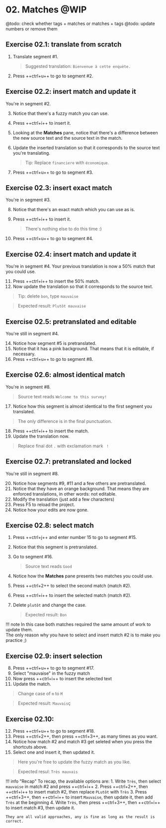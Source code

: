 # 02. Matches @WIP

@todo: check whether tags + matches or matches + tags
@todo: update numbers or remove them

## Exercise 02.1: translate from scratch

1. Translate segment #1.

   > Suggested translation: `Bienvenue à cette enquète.`

2. Press ++ctrl+u++ to go to segment #2.

## Exercise 02.2: insert match and update it

You're in segment #2.

3. Notice that there's a fuzzy match you can use.
4. Press ++ctrl+i++ to insert it.
5. Looking at the **Matches** pane, notice that there's a difference between the new source text and the source text in the match.
6. Update the inserted translation so that it corresponds to the source text you're translating.

   > Tip: Replace `financiere` with `économique`.

7. Press ++ctrl+u++ to go to segment #3.

## Exercise 02.3: insert exact match

You're in segment #3.

8. Notice that there's an exact match which you can use as is.
9. Press ++ctrl+i++ to insert it.

   > There's nothing else to do this time :)

10. Press ++ctrl+u++ to go to segment #4.

## Exercise 02.4: insert match and update it

You're in segment #4. Your previous translation is now a 50% match that you could use.

11. Press ++ctrl+i++ to insert the 50% match.
12. Now update the translation so that it corresponds to the source text.

   > Tip: delete `bon`, type `mauvaise`

   > Expected result: `Plutôt mauvaise`


## Exercise 02.5: pretranslated and editable

You're still in segment #4.

14. Notice how segment #5 is pretranslated.
15. Notice that it has a pink background. That means that it is editable, if necessary.
16. Press ++ctrl+u++ to go to segment #8.

## Exercise 02.6: almost identical match

You're in segment #8.

> Source text reads `Welcome to this survey!`

17. Notice how this segment is almost identical to the first segment you translated.

   > The only difference is in the final punctuation.

18. Press ++ctrl+i++ to insert the match.
19. Update the translation now.

   > Replace final dot `.` with exclamation mark ` !`

## Exercise 02.7: pretranslated and locked

You're still in segment #8.

20. Notice how segments #9, #11 and a few others are pretranslated.
21. Notice that they have an orange background. That means they are enforced translations, in other words: not editable.
22. Modify the translation (just add a few characters)
23. Press F5 to reload the project.
24. Notice how your edits are now gone.

<!-- harmonize: move to -> go to @todo -->

## Exercise 02.8: select match

1. Press ++ctrl+j++ and enter number 15 to go to segment #15.
2. Notice that this segment is pretranslated.
3. Go to segment #16.

   > Source text reads `Good`

4. Notice how the **Matches** pane presents two matches you could use.
5. Press ++ctrl+2++ to select the second match (match #2).
6. Press ++ctrl+i++ to insert the selected match (match #2).
7. Delete `plutôt` and change the case.

   > Expected result: `Bon`

<!-- @todo: disable predictive typing and delete files... -->

!!! note
    In this case both matches required the same amount of work to update them.  
    The only reason why you have to select and insert match #2 is to make you practice ;)

## Exercise 02.9: insert selection

8. Press ++ctrl+u++ to go to segment #17.
9. Select "mauvaise" in the fuzzy match
10. Now press ++ctrl+i++ to insert the selected text
11. Update the match.

   > Change case of `m` to `M`

   > Expected result: `Mauvais`ç

## Exercise 02.10:

12. Press ++ctrl+u++ to go to segment #18.
13. Press ++ctrl+2++, then press ++ctrl+3++, as many times as you want.
14. Notice how match #2 and match #3 get seleted when you press the shortcuts above.
15. Select one and insert it, then updated it.

   > Here you're free to update the fuzzy match as you like.

   > Expected resul: `Très mauvais`

!!! info "Recap"
    To recap, the available options are:
    1. Write  `Très`, then select `mauvaise` in match #2 and press ++ctrl+i++
    2. Press ++ctrl+2++, then ++ctrl+i++ to insert match #2, then replace `PLutôt` with `Très`
    3. Press ++ctrl+3++, then ++ctrl+i++ to insert `Mauvaise`, then update it, then add `Très` at the beginning
    4. Write `Très`, then press ++ctrl+3++, then ++ctrl+i++ to insert match #3, then update it.

    They are all valid approaches, any is fine as long as the result is correct.


<!--
quiz: which one is more efficient?
-->


<!--

#15 -> Très + select "bon" -> ctrl+i
ctr+u -> #16
ctrl+i -> + delete très
ctrl+u -> #17
select "mauvaise" + ctrl+i + update (m -> M)
ctrl+u -> #18
<. three matches
press ctrl+2 to select the second match
press ctrl+i to insert it
write "Très" + ctrl+i to insert  + update
-->

<!--
quiz: do you prefer to select and insert, or insert and update?
-->
